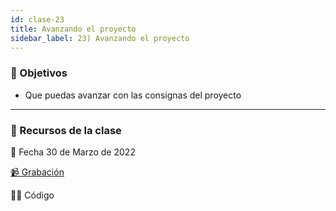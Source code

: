 ```yaml
---
id: clase-23
title: Avanzando el proyecto
sidebar_label: 23) Avanzando el proyecto
---
```


### 🏁 Objetivos

- Que puedas avanzar con las consignas del proyecto

---

### 🚀 Recursos de la clase

📆 Fecha 30 de Marzo de 2022

[📹 Grabación](https://us02web.zoom.us/rec/share/QQBSO8nLK1UpXgoUYjn72qzUFv7mFTVwCrL7ugdbBvQGhvV4prB9W-En0Yf6WQiL.vIg3zWoIOn2vUYlR?startTime=1648677891000)

👩‍💻 Código
